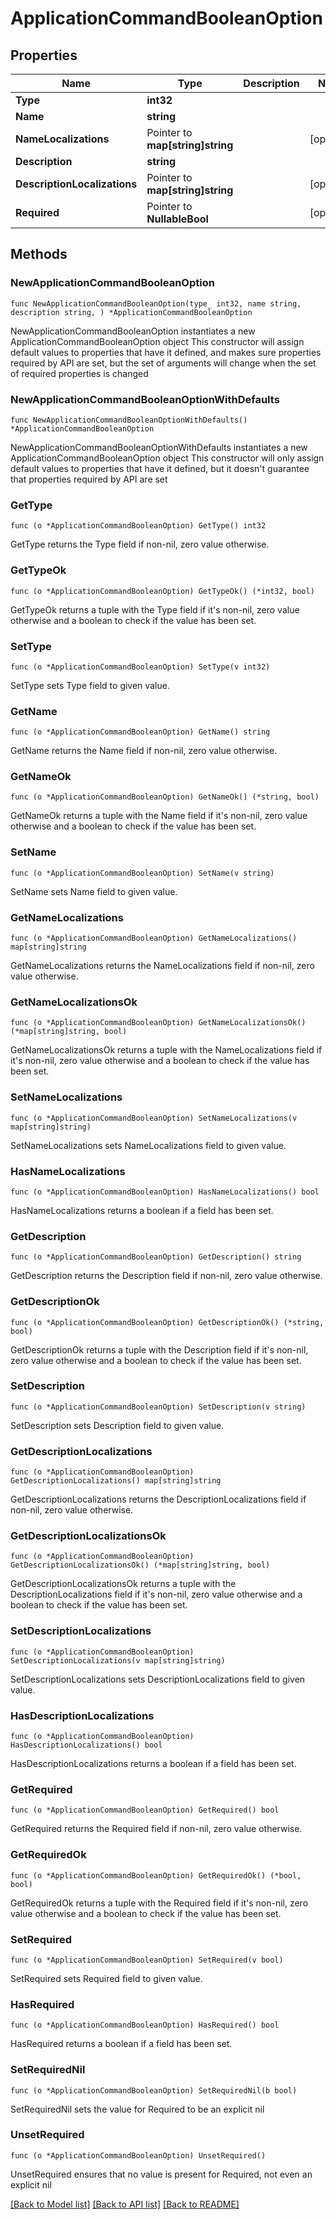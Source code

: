 # ApplicationCommandBooleanOption

## Properties

Name | Type | Description | Notes
------------ | ------------- | ------------- | -------------
**Type** | **int32** |  | 
**Name** | **string** |  | 
**NameLocalizations** | Pointer to **map[string]string** |  | [optional] 
**Description** | **string** |  | 
**DescriptionLocalizations** | Pointer to **map[string]string** |  | [optional] 
**Required** | Pointer to **NullableBool** |  | [optional] 

## Methods

### NewApplicationCommandBooleanOption

`func NewApplicationCommandBooleanOption(type_ int32, name string, description string, ) *ApplicationCommandBooleanOption`

NewApplicationCommandBooleanOption instantiates a new ApplicationCommandBooleanOption object
This constructor will assign default values to properties that have it defined,
and makes sure properties required by API are set, but the set of arguments
will change when the set of required properties is changed

### NewApplicationCommandBooleanOptionWithDefaults

`func NewApplicationCommandBooleanOptionWithDefaults() *ApplicationCommandBooleanOption`

NewApplicationCommandBooleanOptionWithDefaults instantiates a new ApplicationCommandBooleanOption object
This constructor will only assign default values to properties that have it defined,
but it doesn't guarantee that properties required by API are set

### GetType

`func (o *ApplicationCommandBooleanOption) GetType() int32`

GetType returns the Type field if non-nil, zero value otherwise.

### GetTypeOk

`func (o *ApplicationCommandBooleanOption) GetTypeOk() (*int32, bool)`

GetTypeOk returns a tuple with the Type field if it's non-nil, zero value otherwise
and a boolean to check if the value has been set.

### SetType

`func (o *ApplicationCommandBooleanOption) SetType(v int32)`

SetType sets Type field to given value.


### GetName

`func (o *ApplicationCommandBooleanOption) GetName() string`

GetName returns the Name field if non-nil, zero value otherwise.

### GetNameOk

`func (o *ApplicationCommandBooleanOption) GetNameOk() (*string, bool)`

GetNameOk returns a tuple with the Name field if it's non-nil, zero value otherwise
and a boolean to check if the value has been set.

### SetName

`func (o *ApplicationCommandBooleanOption) SetName(v string)`

SetName sets Name field to given value.


### GetNameLocalizations

`func (o *ApplicationCommandBooleanOption) GetNameLocalizations() map[string]string`

GetNameLocalizations returns the NameLocalizations field if non-nil, zero value otherwise.

### GetNameLocalizationsOk

`func (o *ApplicationCommandBooleanOption) GetNameLocalizationsOk() (*map[string]string, bool)`

GetNameLocalizationsOk returns a tuple with the NameLocalizations field if it's non-nil, zero value otherwise
and a boolean to check if the value has been set.

### SetNameLocalizations

`func (o *ApplicationCommandBooleanOption) SetNameLocalizations(v map[string]string)`

SetNameLocalizations sets NameLocalizations field to given value.

### HasNameLocalizations

`func (o *ApplicationCommandBooleanOption) HasNameLocalizations() bool`

HasNameLocalizations returns a boolean if a field has been set.

### GetDescription

`func (o *ApplicationCommandBooleanOption) GetDescription() string`

GetDescription returns the Description field if non-nil, zero value otherwise.

### GetDescriptionOk

`func (o *ApplicationCommandBooleanOption) GetDescriptionOk() (*string, bool)`

GetDescriptionOk returns a tuple with the Description field if it's non-nil, zero value otherwise
and a boolean to check if the value has been set.

### SetDescription

`func (o *ApplicationCommandBooleanOption) SetDescription(v string)`

SetDescription sets Description field to given value.


### GetDescriptionLocalizations

`func (o *ApplicationCommandBooleanOption) GetDescriptionLocalizations() map[string]string`

GetDescriptionLocalizations returns the DescriptionLocalizations field if non-nil, zero value otherwise.

### GetDescriptionLocalizationsOk

`func (o *ApplicationCommandBooleanOption) GetDescriptionLocalizationsOk() (*map[string]string, bool)`

GetDescriptionLocalizationsOk returns a tuple with the DescriptionLocalizations field if it's non-nil, zero value otherwise
and a boolean to check if the value has been set.

### SetDescriptionLocalizations

`func (o *ApplicationCommandBooleanOption) SetDescriptionLocalizations(v map[string]string)`

SetDescriptionLocalizations sets DescriptionLocalizations field to given value.

### HasDescriptionLocalizations

`func (o *ApplicationCommandBooleanOption) HasDescriptionLocalizations() bool`

HasDescriptionLocalizations returns a boolean if a field has been set.

### GetRequired

`func (o *ApplicationCommandBooleanOption) GetRequired() bool`

GetRequired returns the Required field if non-nil, zero value otherwise.

### GetRequiredOk

`func (o *ApplicationCommandBooleanOption) GetRequiredOk() (*bool, bool)`

GetRequiredOk returns a tuple with the Required field if it's non-nil, zero value otherwise
and a boolean to check if the value has been set.

### SetRequired

`func (o *ApplicationCommandBooleanOption) SetRequired(v bool)`

SetRequired sets Required field to given value.

### HasRequired

`func (o *ApplicationCommandBooleanOption) HasRequired() bool`

HasRequired returns a boolean if a field has been set.

### SetRequiredNil

`func (o *ApplicationCommandBooleanOption) SetRequiredNil(b bool)`

 SetRequiredNil sets the value for Required to be an explicit nil

### UnsetRequired
`func (o *ApplicationCommandBooleanOption) UnsetRequired()`

UnsetRequired ensures that no value is present for Required, not even an explicit nil

[[Back to Model list]](../README.md#documentation-for-models) [[Back to API list]](../README.md#documentation-for-api-endpoints) [[Back to README]](../README.md)


